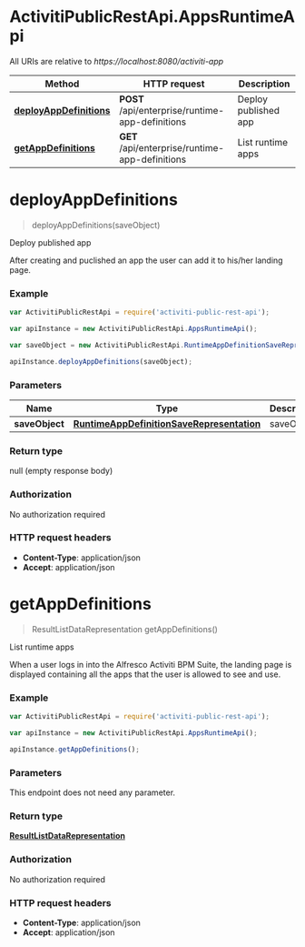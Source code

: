 # ActivitiPublicRestApi.AppsRuntimeApi

All URIs are relative to *https://localhost:8080/activiti-app*

Method | HTTP request | Description
------------- | ------------- | -------------
[**deployAppDefinitions**](AppsRuntimeApi.md#deployAppDefinitions) | **POST** /api/enterprise/runtime-app-definitions | Deploy published app
[**getAppDefinitions**](AppsRuntimeApi.md#getAppDefinitions) | **GET** /api/enterprise/runtime-app-definitions | List runtime apps


<a name="deployAppDefinitions"></a>
# **deployAppDefinitions**
> deployAppDefinitions(saveObject)

Deploy published app

After creating and puclished an app the user can add it to his/her landing page.

### Example
```javascript
var ActivitiPublicRestApi = require('activiti-public-rest-api');

var apiInstance = new ActivitiPublicRestApi.AppsRuntimeApi();

var saveObject = new ActivitiPublicRestApi.RuntimeAppDefinitionSaveRepresentation(); // RuntimeAppDefinitionSaveRepresentation | saveObject

apiInstance.deployAppDefinitions(saveObject);
```

### Parameters

Name | Type | Description  | Notes
------------- | ------------- | ------------- | -------------
 **saveObject** | [**RuntimeAppDefinitionSaveRepresentation**](RuntimeAppDefinitionSaveRepresentation.md)| saveObject | 

### Return type

null (empty response body)

### Authorization

No authorization required

### HTTP request headers

 - **Content-Type**: application/json
 - **Accept**: application/json

<a name="getAppDefinitions"></a>
# **getAppDefinitions**
> ResultListDataRepresentation getAppDefinitions()

List runtime apps

When a user logs in into the Alfresco Activiti BPM Suite, the landing page is displayed containing all the apps that the user is allowed to see and use.

### Example
```javascript
var ActivitiPublicRestApi = require('activiti-public-rest-api');

var apiInstance = new ActivitiPublicRestApi.AppsRuntimeApi();

apiInstance.getAppDefinitions();
```

### Parameters
This endpoint does not need any parameter.

### Return type

[**ResultListDataRepresentation**](ResultListDataRepresentation.md)

### Authorization

No authorization required

### HTTP request headers

 - **Content-Type**: application/json
 - **Accept**: application/json


